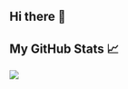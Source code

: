 ## Hi there 👋
## My GitHub Stats 📈
<img align="center" src="https://github-readme-stats.vercel.app/api/<CARD_TYPE>/?username=chiragjagad&theme=dark" />



